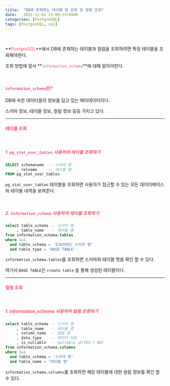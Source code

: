 ```yaml
---
title:  "DB에 존재하는 테이블 명 조회 및 컬럼 조회"
date:   2022-12-01 23:09:13+0900
categories: [PostgreSQL]
tags: [PostgreSQL, sql]
---
```

<br>

**<span style="color:#ef5369">PostgreSQL</span>**에서 DB에 존재하는 테이블과 컬럼을 조회하려면 특정 테이블을 조회해야한다.

조회 방법에 앞서 **<span style="color:#ef5369">`information_schema`</span>**에 대해 알아야한다.

<br>

#### **<span style="color:#ef5369">`information_schema`란?</span>**

DB에 속한 데이터들의 정보를 담고 있는 메타데이터이다.

스키마 정보, 테이블 정보, 컬럼 정보 등등 가지고 있다.

---

#### **<span style="color:#ef5369">테이블 조회</span>**

<br>

##### **<span style="color:#ef5369">1. `pg_stat_user_tables` 사용하여 테이블 조회하기</span>**

```sql
SELECT schemaname  -- 스키마 명
     , relname     -- 테이블 명
FROM pg_stat_user_tables
```

`pg_stat_user_tables` 테이블을 조회하면 사용자가 접근할 수 있는 모든 데이터베이스와 테이블 내역을 보여준다.

<br>

##### **<span style="color:#ef5369">2. `information_schema` 사용하여 테이블 조회하기</span>**

```sql
select table_schema -- 스키마 명
     , table_name   -- 테이블 명
from information_schema.tables
where 1=1
  and table_schema = '조회하려는 스키마 명'
  and table_type = 'BASE TABLE'
```

`information_schema.tables`를 조회하면 스키마와 테이블 명을 확인 할 수 있다.

여기서 `BASE TABLE`은 `create table` 을 통해 생성된 테이블이다.

---

#### **<span style="color:#ef5369">컬럼 조회</span>**

<br>

##### **<span style="color:#ef5369">1. information_schema 사용하여 컬럼 조회하기</span>**

```sql
select table_schema -- 스키마 명
     , table_name   -- 테이블 명
     , column_name  -- 컬럼 명
     , data_type    -- 데이터 타입
     , is_nullable  -- nullable 값(YES / NO)
from information_schema.columns
where 1=1
  and table_schema = '스키마 명'
  and table_name = '테이블 명'
```

`information_schema.columns`를 조회하면 해당 테이블에 대한 컬럼 정보를 확인 할 수 있다.